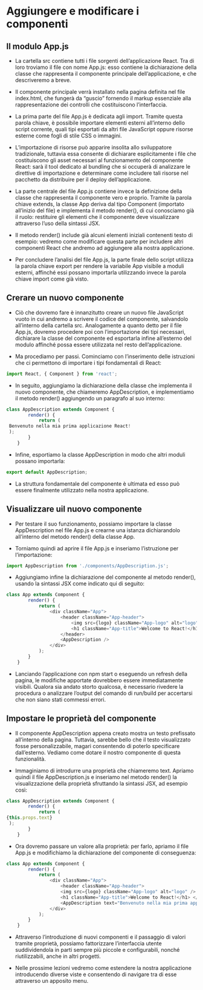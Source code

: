 # Aggiungere e modificare i componenti

## Il modulo App.js

+ La cartella src contiene tutti i file sorgenti dell’applicazione React. Tra di loro troviamo il file con nome App.js: esso contiene la dichiarazione della classe che rappresenta il componente principale dell’applicazione, e che descriveremo a breve.

+ Il componente principale verrà installato nella pagina definita nel file index.html, che fungerà da “guscio” fornendo il markup essenziale alla rappresentazione dei controlli che costituiscono l’interfaccia.

+ La prima parte del file App.js è dedicata agli import. Tramite questa parola chiave, è possibile importare elementi esterni all’interno dello script corrente, quali tipi esportati da altri file JavaScript oppure risorse esterne come fogli di stile CSS o immagini.

+ L’importazione di risorse può apparire insolita allo sviluppatore tradizionale, tuttavia essa consente di dichiarare esplicitamente i file che costituiscono gli asset necessari al funzionamento del componente React: sarà il tool dedicato al bundling che si occuperà di analizzare le direttive di importazione e determinare come includere tali risorse nel pacchetto da distribuire per il deploy dell’applicazione.

+ La parte centrale del file App.js contiene invece la definizione della classe che rappresenta il componente vero e proprio. Tramite la parola chiave extends, la classe App deriva dal tipo Component (importato all’inizio del file) e implementa il metodo render(), di cui conosciamo già il ruolo: restituire gli elementi che il componente deve visualizzare attraverso l’uso della sintassi JSX.

+ Il metodo render() include già alcuni elementi iniziali contenenti testo di esempio: vedremo come modificare questa parte per includere altri componenti React che andremo ad aggiungere alla nostra applicazione.

+ Per concludere l’analisi del file App.js, la parte finale dello script utilizza la parola chiave export per rendere la variabile App visibile a moduli esterni, affinché essi possano importarla utilizzando invece la parola chiave import come già visto.

## Crerare un nuovo componente 

+ Ciò che dovremo fare è innanzitutto creare un nuovo file JavaScript vuoto in cui andremo a scrivere il codice del componente, salvandolo all’interno della cartella src. Analogamente a quanto detto per il file App.js, dovremo procedere poi con l’importazione dei tipi necessari, dichiarare la classe del componente ed esportarla infine all’esterno del modulo affinché possa essere utilizzata nel resto dell’applicazione.

+ Ma procediamo per passi. Cominciamo con l’inserimento delle istruzioni che ci permettono di importare i tipi fondamentali di React:

``` js
import React, { Component } from 'react';
```

+ In seguito, aggiungiamo la dichiarazione della classe che implementa il nuovo componente, che chiameremo AppDescription, e implementiamo il metodo render() aggiungendo un paragrafo al suo interno:

``` js
class AppDescription extends Component {
		render() {
			return (
 Benvenuto nella mia prima applicazione React!
 );
		}
	}
```

+ Infine, esportiamo la classe AppDescription in modo che altri moduli possano importarla:
``` js
export default AppDescription;
```

+ La struttura fondamentale del componente è ultimata ed esso può essere finalmente utilizzato nella nostra applicazione.

## Visualizzare uil nuovo componente
+ Per testare il suo funzionamento, possiamo importare la classe AppDescription nel file App.js e crearne una istanza dichiarandolo all’interno del metodo render() della classe App.

+ Torniamo quindi ad aprire il file App.js e inseriamo l’istruzione per l’importazione:

``` js
import AppDescription from './components/AppDescription.js';
```

+ Aggiungiamo infine la dichiarazione del componente al metodo render(), usando la sintassi JSX come indicato qui di seguito:
``` js
class App extends Component {
		render() {
			return (
				<div className="App">
					<header className="App-header">
						<img src={logo} className="App-logo" alt="logo" />
						<h1 className="App-title">Welcome to React!</h1>
					</header>
					<AppDescription />
				</div>
			);
		}
	}
```

+ Lanciando l’applicazione con npm start o eseguendo un refresh della pagina, le modifiche apportate dovrebbero essere immediatamente visibili. Qualora sia andato storto qualcosa, è necessario rivedere la procedura o analizzare l’output del comando di run/build per accertarsi che non siano stati commessi errori.

## Impostare le proprietà del componente
+ Il componente AppDescription appena creato mostra un testo prefissato all’interno della pagina. Tuttavia, sarebbe bello che il testo visualizzato fosse personalizzabile, magari consentendo di poterlo specificare dall’esterno. Vediamo come dotare il nostro componente di questa funzionalità.

+ Immaginiamo di introdurre una proprietà che chiameremo text. Apriamo quindi il file AppDescription.js e inseriamo nel metodo render() la visualizzazione della proprietà sfruttando la sintassi JSX, ad esempio così:

``` js
class AppDescription extends Component {
		render() {
			return (
{this.props.text}
 );
		}
	}
```

+ Ora dovremo passare un valore alla proprietà: per farlo, apriamo il file App.js e modifichiamo la dichiarazione del componente <AppDescription /> di conseguenza:

``` js
class App extends Component {
		render() {
			return (
				<div className="App">
					<header className="App-header">
					<img src={logo} className="App-logo" alt="logo" />
					<h1 className="App-title">Welcome to React!</h1> </header>
					<AppDescription text="Benvenuto nella mia prima applicazione React" />
				</div>
			);
		}
	}
```

+ Attraverso l’introduzione di nuovi componenti e il passaggio di valori tramite proprietà, possiamo fattorizzare l’interfaccia utente suddividendola in parti sempre più piccole e configurabili, nonché riutilizzabili, anche in altri progetti.

+ Nelle prossime lezioni vedremo come estendere la nostra applicazione introducendo diverse viste e consentendo di navigare tra di esse attraverso un apposito menu.
